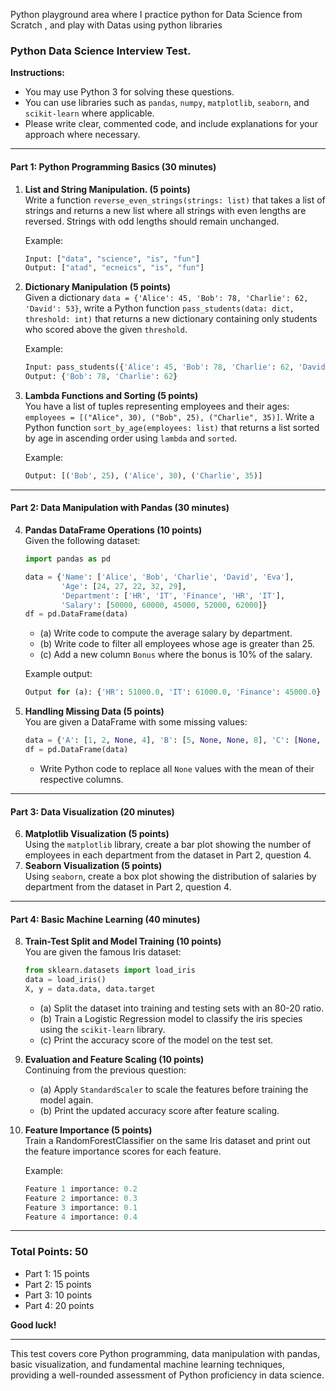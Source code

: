 Python playground area where I practice python for Data Science from Scratch , and play with Datas using python libraries

### **Python Data Science Interview Test.**

**Instructions:**

- You may use Python 3 for solving these questions.
- You can use libraries such as `pandas`, `numpy`, `matplotlib`, `seaborn`, and `scikit-learn` where applicable.
- Please write clear, commented code, and include explanations for your approach where necessary.

---

#### **Part 1: Python Programming Basics (30 minutes)**

1.  **List and String Manipulation. (5 points)**  
    Write a function `reverse_even_strings(strings: list)` that takes a list of strings and returns a new list where all strings with even lengths are reversed. Strings with odd lengths should remain unchanged.

    Example:

    ```python
    Input: ["data", "science", "is", "fun"]
    Output: ["atad", "ecneics", "is", "fun"]
    ```

2.  **Dictionary Manipulation (5 points)**  
    Given a dictionary `data = {'Alice': 45, 'Bob': 78, 'Charlie': 62, 'David': 53}`, write a Python function `pass_students(data: dict, threshold: int)` that returns a new dictionary containing only students who scored above the given `threshold`.

    Example:

    ```python
    Input: pass_students({'Alice': 45, 'Bob': 78, 'Charlie': 62, 'David': 53}, 60)
    Output: {'Bob': 78, 'Charlie': 62}
    ```

3.  **Lambda Functions and Sorting (5 points)**  
    You have a list of tuples representing employees and their ages: `employees = [("Alice", 30), ("Bob", 25), ("Charlie", 35)]`. Write a Python function `sort_by_age(employees: list)` that returns a list sorted by age in ascending order using `lambda` and `sorted`.

    Example:

    ```python
    Output: [('Bob', 25), ('Alice', 30), ('Charlie', 35)]
    ```

---

#### **Part 2: Data Manipulation with Pandas (30 minutes)**

4.  **Pandas DataFrame Operations (10 points)**  
    Given the following dataset:

    ```python
    import pandas as pd

    data = {'Name': ['Alice', 'Bob', 'Charlie', 'David', 'Eva'],
            'Age': [24, 27, 22, 32, 29],
            'Department': ['HR', 'IT', 'Finance', 'HR', 'IT'],
            'Salary': [50000, 60000, 45000, 52000, 62000]}
    df = pd.DataFrame(data)
    ```

    - (a) Write code to compute the average salary by department.
    - (b) Write code to filter all employees whose age is greater than 25.
    - (c) Add a new column `Bonus` where the bonus is 10% of the salary.

    Example output:

    ```python
    Output for (a): {'HR': 51000.0, 'IT': 61000.0, 'Finance': 45000.0}
    ```

5.  **Handling Missing Data (5 points)**  
    You are given a DataFrame with some missing values:

    ```python
    data = {'A': [1, 2, None, 4], 'B': [5, None, None, 8], 'C': [None, 2, 3, 4]}
    df = pd.DataFrame(data)
    ```

    - Write Python code to replace all `None` values with the mean of their respective columns.

---

#### **Part 3: Data Visualization (20 minutes)**

6.  **Matplotlib Visualization (5 points)**  
    Using the `matplotlib` library, create a bar plot showing the number of employees in each department from the dataset in Part 2, question 4.
7.  **Seaborn Visualization (5 points)**  
    Using `seaborn`, create a box plot showing the distribution of salaries by department from the dataset in Part 2, question 4.

---

#### **Part 4: Basic Machine Learning (40 minutes)**

8.  **Train-Test Split and Model Training (10 points)**  
    You are given the famous Iris dataset:

    ```python
    from sklearn.datasets import load_iris
    data = load_iris()
    X, y = data.data, data.target
    ```

    - (a) Split the dataset into training and testing sets with an 80-20 ratio.
    - (b) Train a Logistic Regression model to classify the iris species using the `scikit-learn` library.
    - (c) Print the accuracy score of the model on the test set.

9.  **Evaluation and Feature Scaling (10 points)**  
    Continuing from the previous question:

    - (a) Apply `StandardScaler` to scale the features before training the model again.
    - (b) Print the updated accuracy score after feature scaling.

10. **Feature Importance (5 points)**  
    Train a RandomForestClassifier on the same Iris dataset and print out the feature importance scores for each feature.


    Example:

    ```python
    Feature 1 importance: 0.2
    Feature 2 importance: 0.3
    Feature 3 importance: 0.1
    Feature 4 importance: 0.4
    ```

---

### **Total Points: 50**

- Part 1: 15 points
- Part 2: 15 points
- Part 3: 10 points
- Part 4: 20 points

**Good luck!**

---

This test covers core Python programming, data manipulation with pandas, basic visualization, and fundamental machine learning techniques, providing a well-rounded assessment of Python proficiency in data science.
